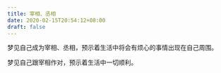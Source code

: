 ```yaml
---
title: 宰相、丞相
date: 2020-02-15T20:54:12+08:00
draft: false
---
```


梦见自己成为宰相、丞相，预示着生活中将会有烦心的事情出现在自己周围。



梦见自己跟宰相作对，预示着生活中一切顺利。

